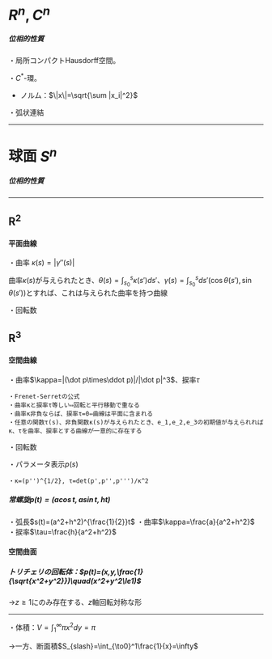 
# $R^n,C^n$

##### 位相的性質

・局所コンパクトHausdorff空間。

・$C^*$-環。

- ノルム：$\|x\|=\sqrt{\sum |x_i|^2}$

・弧状連結

---

# 球面 $S^n$

##### 位相的性質



---

## $\bm{R}^2$

#### 平面曲線

・曲率 $\kappa(s)=|\gamma''(s)|$

曲率$\kappa(s)$が与えられたとき、$\theta(s)=\int_{s_0}^s\kappa(s') ds'$、$\gamma(s)=\int_{s_0}^sds'(\cos\theta(s'),\sin\theta(s'))$とすれば、これは与えられた曲率を持つ曲線


・回転数

## $\bm{R}^3$

#### 空間曲線

・曲率$\kappa=|(\dot p\times\ddot p)|/|\dot p|^3$、捩率$\tau$

    ・Frenet-Serretの公式
    ・曲率κと捩率τ等しい⇔回転と平行移動で重なる
    ・曲率κ非負ならば、捩率τ=0⇔曲線は平面に含まれる
    ・任意の関数τ(s)、非負関数κ(s)が与えられたとき、e_1,e_2,e_3の初期値が与えられればκ、τを曲率、捩率とする曲線が一意的に存在する

・回転数

・パラメータ表示$p(s)$

    ・κ=(p'')^{1/2}, τ=det(p',p'',p''')/κ^2

##### 常螺旋$p(t)=(a\cos t,a\sin t,ht)$
・弧長$s(t)=(a^2+h^2)^{\frac{1}{2}}t$
・曲率$\kappa=\frac{a}{a^2+h^2}$
・捩率$\tau=\frac{h}{a^2+h^2}$

#### 空間曲面


##### トリチェリの回転体：$p(t)=(x,y,\frac{1}{\sqrt{x^2+y^2}})\quad(x^2+y^2\le1)$

→$z\ge1$にのみ存在する、$z$軸回転対称な形

---

・体積：$V=\int_1^{\infty}\pi x^2dy=\pi$

→一方、断面積$S_{slash}=\int_{\to0}^1\frac{1}{x}=\infty$